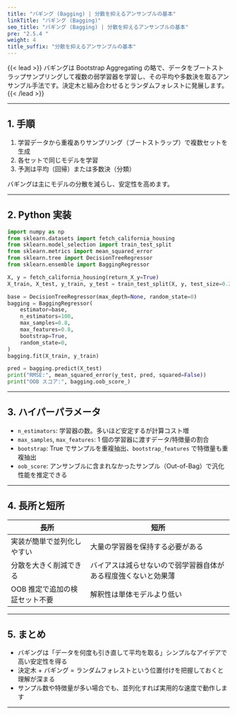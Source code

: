 ```yaml
---
title: "バギング (Bagging) | 分散を抑えるアンサンブルの基本"
linkTitle: "バギング (Bagging)"
seo_title: "バギング (Bagging) | 分散を抑えるアンサンブルの基本"
pre: "2.5.4 "
weight: 4
title_suffix: "分散を抑えるアンサンブルの基本"
---
```


{{< lead >}}
バギングは Bootstrap Aggregating の略で、データをブートストラップサンプリングして複数の弱学習器を学習し、その平均や多数決を取るアンサンブル手法です。決定木と組み合わせるとランダムフォレストに発展します。
{{< /lead >}}

---

## 1. 手順

1. 学習データから重複ありサンプリング（ブートストラップ）で複数セットを生成
2. 各セットで同じモデルを学習
3. 予測は平均（回帰）または多数決（分類）

バギングは主にモデルの分散を減らし、安定性を高めます。

---

## 2. Python 実装

```python
import numpy as np
from sklearn.datasets import fetch_california_housing
from sklearn.model_selection import train_test_split
from sklearn.metrics import mean_squared_error
from sklearn.tree import DecisionTreeRegressor
from sklearn.ensemble import BaggingRegressor

X, y = fetch_california_housing(return_X_y=True)
X_train, X_test, y_train, y_test = train_test_split(X, y, test_size=0.2, random_state=0)

base = DecisionTreeRegressor(max_depth=None, random_state=0)
bagging = BaggingRegressor(
    estimator=base,
    n_estimators=100,
    max_samples=0.8,
    max_features=0.8,
    bootstrap=True,
    random_state=0,
)
bagging.fit(X_train, y_train)

pred = bagging.predict(X_test)
print("RMSE:", mean_squared_error(y_test, pred, squared=False))
print("OOB スコア:", bagging.oob_score_)
```

---

## 3. ハイパーパラメータ

- `n_estimators`: 学習器の数。多いほど安定するが計算コスト増
- `max_samples`, `max_features`: 1 個の学習器に渡すデータ/特徴量の割合
- `bootstrap`: True でサンプルを重複抽出、`bootstrap_features` で特徴量も重複抽出
- `oob_score`: アンサンブルに含まれなかったサンプル（Out-of-Bag）で汎化性能を推定できる

---

## 4. 長所と短所

| 長所 | 短所 |
| ---- | ---- |
| 実装が簡単で並列化しやすい | 大量の学習器を保持する必要がある |
| 分散を大きく削減できる | バイアスは減らせないので弱学習器自体がある程度強くないと効果薄 |
| OOB 推定で追加の検証セット不要 | 解釈性は単体モデルより低い |

---

## 5. まとめ

- バギングは「データを何度も引き直して平均を取る」シンプルなアイデアで高い安定性を得る
- 決定木 + バギング = ランダムフォレストという位置付けを把握しておくと理解が深まる
- サンプル数や特徴量が多い場合でも、並列化すれば実用的な速度で動作します

---
